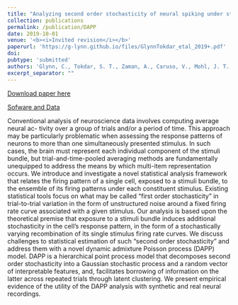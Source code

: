 ```yaml
---
title: "Analyzing second order stochasticity of neural spiking under stimuli-bundle exposure"
collection: publications
permalink: /publication/DAPP
date: 2019-10-01
venue: '<b><i>Invited revision</i></b>'
paperurl: 'https://g-lynn.github.io/files/GlynnTokdar_etal_2019+.pdf'
doi: 
pubtype: 'submitted'
authors: 'Glynn, C., Tokdar, S. T., Zaman, A., Caruso, V., Mohl, J. T., Willett, S., M., and Groh, J. M.'
excerpt_separator: ""
---
```


[Download paper here](https://g-lynn.github.io/files/GlynnTokdar_etal_2019+.pdf)

[Sofware and Data](https://github.com/G-Lynn/DPMMM)

Conventional analysis of neuroscience data involves computing average neural ac- tivity over a group of trials and/or a period of time. This approach may be particularly problematic when assessing the response patterns of neurons to more than one simultaneously presented stimulus. In such cases, the brain must represent each individual component of the stimuli bundle, but trial-and-time-pooled averaging methods are fundamentally unequipped to address the means by which multi-item representation occurs. We introduce and investigate a novel statistical analysis framework that relates the firing pattern of a single cell, exposed to a stimuli bundle, to the ensemble of its firing patterns under each constituent stimulus. Existing statistical tools focus on what may be called “first order stochasticity” in trial-to-trial variation in the form of unstructured noise around a fixed firing rate curve associated with a given stimulus. Our analysis is based upon the theoretical premise that exposure to a stimuli bundle induces additional stochasticity in the cell’s response pattern, in the form of a stochastically varying recombination of its single stimulus firing rate curves. We discuss challenges to statistical estimation of such “second order stochasticity” and address them with a novel dynamic admixture Poisson process (DAPP) model. DAPP is a hierarchical point process model that decomposes second order stochasticity into a Gaussian stochastic process and a random vector of interpretable features, and, facilitates borrowing of information on the latter across repeated trials through latent clustering. We present empirical evidence of the utility of the DAPP analysis with synthetic and real neural recordings.
